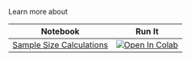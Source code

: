 Learn more about

| Notebook |  Run It |
| --- | --- |
| [Sample Size Calculations](./METER_Sample_Size.ipynb) | [![Open In Colab](https://colab.research.google.com/assets/colab-badge.svg)](https://github.com/Mark-Kramer/METER-Units/blob/main/METER_Sample_Size.ipynb) |
